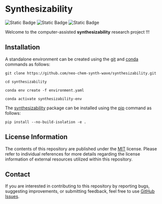 # Synthesizability
![Static Badge](https://img.shields.io/badge/synthesizability-2025.1.1-%23FFFFFF?logo=github&style=flat)
![Static Badge](https://img.shields.io/badge/Elix%2C%20Inc.-%235EB6B3?style=flat)
![Static Badge](https://img.shields.io/badge/Institute%20of%20Science%20Tokyo-%231C3177?style=flat)

Welcome to the computer-assisted **synthesizability** research project !!!


## Installation
A standalone environment can be created using the [git](https://git-scm.com) and [conda](https://conda.io) commands as
follows:

```shell
git clone https://github.com/neo-chem-synth-wave/synthesizability.git

cd synthesizability

conda env create -f environment.yaml

conda activate synthesizability-env
```

The [synthesizability](/synthesizability) package can be installed using the [pip](https://pip.pypa.io) command as follows:

```shell
pip install --no-build-isolation -e .
```


## License Information
The contents of this repository are published under the [MIT](/LICENSE) license. Please refer to individual references
for more details regarding the license information of external resources utilized within this repository.


## Contact
If you are interested in contributing to this repository by reporting bugs, suggesting improvements, or submitting
feedback, feel free to use [GitHub Issues](https://github.com/neo-chem-synth-wave/synthesizability/issues).
